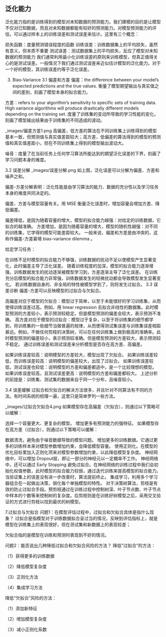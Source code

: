 

<!--
 * @version:
 * @Author:  StevenJokess https://github.com/StevenJokess
 * @Date: 2020-10-09 14:02:10
 * @LastEditors:  StevenJokess https://github.com/StevenJokess
 * @LastEditTime: 2020-10-09 14:37:37
 * @Description:
 * @TODO::
 * @Reference:[1]: https://www.cnblogs.com/nxf-rabbit75/p/10152099.html
 * [2]: https://machine-learning-from-scratch.readthedocs.io/zh_CN/latest/%E6%A8%A1%E5%9E%8B%E8%AF%84%E4%BC%B0%E4%B8%8E%E6%A8%A1%E5%9E%8B%E8%B0%83%E4%BC%98.html#id46
-->

## 泛化能力

泛化能力指的是训练得到的模型对未知数据的预测能力。我们建模的目的是让模型不仅对已知数据，而且对未知数据都能有较好的预测能力。对模型预测能力的评估，可以通过样本上的训练误差和测试误差来估计。这里有三个概念：

损失函数：度量预测错误程度的函数
训练误差：训练数据集上的平均损失，虽然有意义，但本质不重要
测试误差：测试数据集上的平均损失，反应了模型对未知数据的预测能力
我们通常利用最小化训练误差的原则来训练模型，但真正值得关心的是测试误差。一般情况下我们通过测试误差来近似估计模型的泛化能力。对于一个好的模型，其训练误差约等于泛化误差。


3. Bias-Variance
3.1 偏差和方差
偏差：the difference between your model’s expected predictions and the true values. 衡量了模型期望输出与真实值之间的差别，刻画了模型本身的拟合能力。

方差：refers to your algorithm’s sensitivity to specific sets of training data. High variance algorithms will produce drastically different models depending on the training set. 度量了训练集的变动所导致的学习性能的变化，刻画了模型输出结果由于训练集的不同造成的波动。

_images/偏差方差1.png
高偏差，低方差的算法在不同训练集上训练得到的模型基本一致，但预测值与真实值差距较大；高方差，低偏差的算法得到的模型的预测值和真实值差距小，但在不同训练集上得到的模型输出波动大。

噪音：度量了在当前任务上任何学习算法所能达到的期望泛化误差的下界，刻画了学习问题本身的难度。

3.2 误差分解
_images/误差分解.png
如上图，泛化误差可以分解为偏差、方差和噪声之和。

偏差-方差分解表明：泛化性能是由学习算法的能力、数据的充分性以及学习任务本身的难度共同决定的。

偏差、方差与模型容量有关。用 MSE 衡量泛化误差时，增加容量会增加方差、降低偏差。

偏差降低，是因为随着容量的增大，模型的拟合能力越强：对给定的训练数据，它拟合的越准确。
方差增加，是因为随着容量的增大，模型的随机性越强：对不同的训练集，它学得的模型可能差距较大。
一般来说，偏差和方差是由冲突的，这称作偏差-方差窘境 bias-variance dilemma 。

给定学习任务：

在训练不足时模型的拟合能力不够强，训练数据的扰动不足以使模型产生显著变化，此时偏差主导了泛化误差。
随着训练程度的加深，模型的拟合能力逐渐增强，训练数据发生的扰动逐渐被模型学习到，方差逐渐主导了泛化误差。
在训练充分后模型的拟合能力非常强，训练数据发生的轻微扰动都会导致模型发生显著变化。
若训练数据自身的、非全局的特性被模型学到了，则将发生过拟合。
3.3 误差诊断
偏差-方差可以反映模型的过拟合与欠拟合。

高偏差对应于模型的欠拟合：模型过于简单，以至于未能很好的学习训练集，从而使得训练误差过高。例如，用 linear regression 去拟合非线性的数据集。此时模型预测的方差较小，表示预测较稳定。但是模型预测的偏差会较大，表示预测不准确。
高方差对应于模型的过拟合：模型过于复杂，以至于将训练集的细节都学到，将训练集的一些细节当做普遍的规律，从而使得测试集误差与训练集误差相距甚远。例如，不做任何剪枝的决策树，可以在任何训练集上做到极高的准确率。此时模型预测的偏差较小，表示预测较准确。但是模型预测的方差较大，表示预测较不稳定。
通过训练误差和测试误差来分析模型是否存在高方差、高偏差。

如果训练误差较高：说明模型的方差较大，模型出现了欠拟合。
如果训练误差较低，而训练误差较高：说明模型的偏差较大，出现了过拟合。
如果训练误差较低，测试误差也较低：说明模型的方差和偏差都适中，是一个比较理想的模型。
如果训练误差较高，且测试误差更高：说明模型的方差和偏差都较大。
上述分析的前提是：训练集、测试集的数据来自于同一个分布，且噪音较小。

3.4 误差缓解
过拟合和欠拟合的解决方法很多，并且针对不同算法有不同的方法。有时间系统的梳理一遍，这里只是简单罗列一些方法。

_images/过拟合欠拟合4.png
如果模型存在高偏差（欠拟合），则通过以下策略可以缓解：

选择一个容量更大、更复杂的模型。
增加更多有预测能力的强特征。
如果模型存在高方差（过拟合），则通过以下策略可以缓解：

数据清洗，避免由于噪音数据导致的模型问题。
增加更多的训练数据。它通过更多的训练样本来对模型参数增加约束，会降低模型容量。
使用正则化。在模型的优化目标里加入正则化项来对模型参数增加约束，以此降低模型复杂度。
神经网络中，可以增加 Dropout层，即让一部分的神经元以一定概率不工作。
神经网络中，还可以通过 Early Stopping 避免过拟合。在神经网络的训练过程中我们会初始化权值参数，此时模型的拟合能力较弱，通过迭代训练来提高模型的拟合能力。当验证集上的误差没有进一步改善时，算法提前终止。
集成学习，利用多个学习器组合在一起做出决策，弱化每个单独模型的特性。
对于决策树算法，剪枝是有效的防止过拟合手段。预剪枝通过在训练过程中控制树深、叶子节点数、叶子节点中样本的个数等来控制树的复杂度。后剪枝则是在训练好树模型之后，采用交叉验证的方式进行剪枝以找到最优的树模型。


7.过拟合与欠拟合
问题1：在模型评估过程中，过拟合和欠拟合具体是指什么现象？
过拟合是指模型对于训练数据拟合呈过当的情况，反映到评估指标上，就是模型在训练集上的表现很好，但在测试集和新数据上的表现较差；

欠拟合指的是模型在训练和预测时表现到不好的情况。



问题2：能否说出几种降低过拟合和欠拟合风险的方法？
降低“过拟合”的方法：

（1）获得更多的训练数据

（2）降低模型复杂度

（3）正则化方法

（4）集成学习方法

降低“欠拟合”风险的方法：

（1）添加新特征

（2）增加模型复杂度

（3）减小正则化系数
